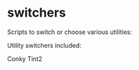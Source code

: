 # switchers

Scripts to switch or choose various utilities: 

Utility switchers included:

Conky
Tint2
